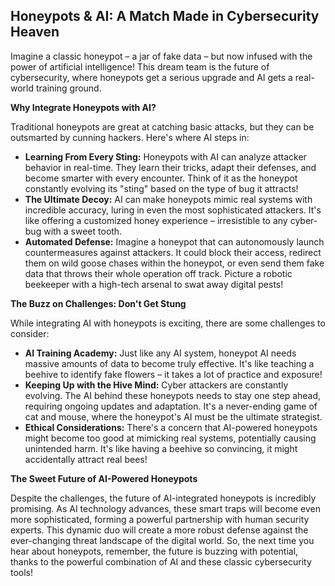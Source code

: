 ## Honeypots & AI: A Match Made in Cybersecurity Heaven 

Imagine a classic honeypot – a jar of fake data – but now infused with the power of artificial intelligence!  This dream team is the future of cybersecurity, where honeypots get a serious upgrade and AI gets a real-world training ground. 

**Why Integrate Honeypots with AI?** 

Traditional honeypots are great at catching basic attacks, but they can be outsmarted by cunning hackers. Here's where AI steps in:

* **Learning From Every Sting:** Honeypots with AI can analyze attacker behavior in real-time. They learn their tricks, adapt their defenses, and become smarter with every encounter. Think of it as the honeypot constantly evolving its "sting" based on the type of bug it attracts! 
* **The Ultimate Decoy:**  AI can make honeypots mimic real systems with incredible accuracy, luring in even the most sophisticated attackers. It's like offering a customized honey experience – irresistible to any cyber-bug with a sweet tooth. 
* **Automated Defense:**  Imagine a honeypot that can autonomously launch countermeasures against attackers. It could block their access, redirect them on wild goose chases within the honeypot, or even send them fake data that throws their whole operation off track. Picture a robotic beekeeper with a high-tech arsenal to swat away digital pests! 

**The Buzz on Challenges: Don't Get Stung**  

While integrating AI with honeypots is exciting, there are some challenges to consider:

* **AI Training Academy:**  Just like any AI system, honeypot AI needs massive amounts of data to become truly effective. It's like teaching a beehive to identify fake flowers – it takes a lot of practice and exposure! 
* **Keeping Up with the Hive Mind:**  Cyber attackers are constantly evolving. The AI behind these honeypots needs to stay one step ahead, requiring ongoing updates and adaptation. It's a never-ending game of cat and mouse, where the honeypot's AI must be the ultimate strategist. 
* **Ethical Considerations:**  There's a concern that AI-powered honeypots might become too good at mimicking real systems, potentially causing unintended harm. It's like having a beehive so convincing, it might accidentally attract real bees! 

**The Sweet Future of AI-Powered Honeypots**  

Despite the challenges, the future of AI-integrated honeypots is incredibly promising. As AI technology advances, these smart traps will become even more sophisticated, forming a powerful partnership with human security experts. This dynamic duo will create a more robust defense against the ever-changing threat landscape of the digital world. So, the next time you hear about honeypots, remember, the future is buzzing with potential, thanks to the powerful combination of AI and these classic cybersecurity tools!
